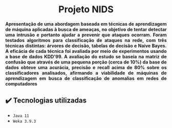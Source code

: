 
<h1 align="center"> Projeto NIDS</h1>

<h4 align="justify">
Apresentação de uma abordagem baseada em técnicas de aprendizagem de máquina aplicadas à busca de ameaças, no objetivo de tentar detectar uma intrusão e portanto ajudar a prevenir que ataques ocorram. Foram testados algoritmos para classificação de ataques na rede, com três técnicas distintas: árvores de decisão, tabelas de decisão e Naive Bayes. A eficácia de cada técnica foi avaliada por meio de experimentos usando a base de dados KDD'99. A avaliação do estudo se baseia na matriz de confusão que através de uma pequena porção (cerca de 10%) da base de dados obteve uma acurácia, precisão e recall acima de 80% sobre os classificadores analisados, afirmando a viabilidade de máquinas de aprendizagem em busca de classificação de anomalias em redes de computadores
<h4 align="justify">
  
  ## ✔️ Tecnologias utilizadas

- ``Java 11``
- ``Weka 3.9.3``

